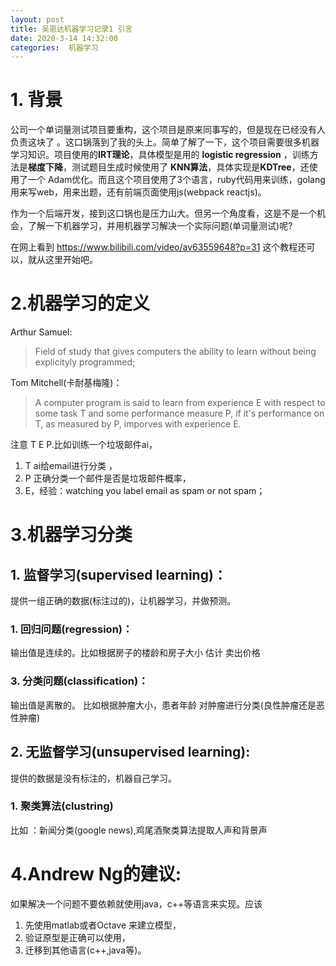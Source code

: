 ```yaml
---
layout: post
title: 吴恩达机器学习记录1 引言
date: 2020-3-14 14:32:00
categories:  机器学习
---
```


# 1. 背景
公司一个单词量测试项目要重构，这个项目是原来同事写的，但是现在已经没有人负责这块了 。这口锅落到了我的头上。简单了解了一下，这个项目需要很多机器学习知识。项目使用的**IRT理论**，具体模型是用的 **logistic regression** ，训练方法是**梯度下降**，测试题目生成时候使用了 **KNN算法**，具体实现是**KDTree**，还使用了一个 Adam优化。而且这个项目使用了3个语言，ruby代码用来训练，golang用来写web，用来出题，还有前端页面使用js(webpack reactjs)。

作为一个后端开发，接到这口锅也是压力山大。但另一个角度看，这是不是一个机会，了解一下机器学习，并用机器学习解决一个实际问题(单词量测试)呢? 

在网上看到 https://www.bilibili.com/video/av63559648?p=31 这个教程还可以，就从这里开始吧。


# 2.机器学习的定义
Arthur Samuel:
> Field of study that gives computers the ability to learn without being explicityly programmed;

Tom Mitchell(卡耐基梅隆)：
>A computer program is said to learn from experience E with respect to some task T and some performance measure P, if it's performance on T, as measured by P, imporves with experience E.


注意 T E P.比如训练一个垃圾邮件ai，
1. T ai给email进行分类 ，
2. P 正确分类一个邮件是否是垃圾邮件概率，
3. E，经验：watching you label email as spam or not spam；



# 3.机器学习分类

## 1. 监督学习(supervised learning)：
提供一组正确的数据(标注过的)，让机器学习，并做预测。
### 1. 回归问题(regression)：
输出值是连续的。比如根据房子的楼龄和房子大小 估计 卖出价格
### 3. 分类问题(classification)：
输出值是离散的。 比如根据肿瘤大小，患者年龄 对肿瘤进行分类(良性肿瘤还是恶性肿瘤)

## 2. 无监督学习(unsupervised learning): 
提供的数据是没有标注的，机器自己学习。
### 1. 聚类算法(clustring) 
比如 ：新闻分类(google news),鸡尾酒聚类算法提取人声和背景声


# 4.Andrew Ng的建议:
  如果解决一个问题不要依赖就使用java，c++等语言来实现。应该  
  1. 先使用matlab或者Octave 来建立模型，
  2. 验证原型是正确可以使用，
  3. 迁移到其他语言(c++,java等)。





 